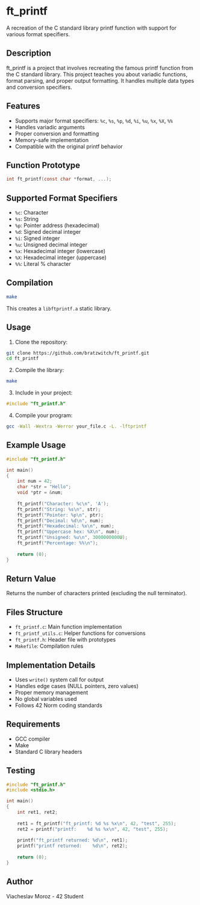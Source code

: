 # ft_printf

A recreation of the C standard library printf function with support for various format specifiers.

## Description

ft_printf is a project that involves recreating the famous printf function from the C standard library. This project teaches you about variadic functions, format parsing, and proper output formatting. It handles multiple data types and conversion specifiers.

## Features

- Supports major format specifiers: `%c`, `%s`, `%p`, `%d`, `%i`, `%u`, `%x`, `%X`, `%%`
- Handles variadic arguments
- Proper conversion and formatting
- Memory-safe implementation
- Compatible with the original printf behavior

## Function Prototype

```c
int ft_printf(const char *format, ...);
```

## Supported Format Specifiers

- `%c`: Character
- `%s`: String
- `%p`: Pointer address (hexadecimal)
- `%d`: Signed decimal integer
- `%i`: Signed integer
- `%u`: Unsigned decimal integer
- `%x`: Hexadecimal integer (lowercase)
- `%X`: Hexadecimal integer (uppercase)
- `%%`: Literal % character

## Compilation

```bash
make
```

This creates a `libftprintf.a` static library.

## Usage

1. Clone the repository:
```bash
git clone https://github.com/bratzwitch/ft_printf.git
cd ft_printf
```

2. Compile the library:
```bash
make
```

3. Include in your project:
```c
#include "ft_printf.h"
```

4. Compile your program:
```bash
gcc -Wall -Wextra -Werror your_file.c -L. -lftprintf
```

## Example Usage

```c
#include "ft_printf.h"

int main()
{
    int num = 42;
    char *str = "Hello";
    void *ptr = &num;
    
    ft_printf("Character: %c\n", 'A');
    ft_printf("String: %s\n", str);
    ft_printf("Pointer: %p\n", ptr);
    ft_printf("Decimal: %d\n", num);
    ft_printf("Hexadecimal: %x\n", num);
    ft_printf("Uppercase hex: %X\n", num);
    ft_printf("Unsigned: %u\n", 3000000000U);
    ft_printf("Percentage: %%\n");
    
    return (0);
}
```

## Return Value

Returns the number of characters printed (excluding the null terminator).

## Files Structure

- `ft_printf.c`: Main function implementation
- `ft_printf_utils.c`: Helper functions for conversions
- `ft_printf.h`: Header file with prototypes
- `Makefile`: Compilation rules

## Implementation Details

- Uses `write()` system call for output
- Handles edge cases (NULL pointers, zero values)
- Proper memory management
- No global variables used
- Follows 42 Norm coding standards

## Requirements

- GCC compiler
- Make
- Standard C library headers

## Testing

```c
#include "ft_printf.h"
#include <stdio.h>

int main()
{
    int ret1, ret2;
    
    ret1 = ft_printf("ft_printf: %d %s %x\n", 42, "test", 255);
    ret2 = printf("printf:    %d %s %x\n", 42, "test", 255);
    
    printf("ft_printf returned: %d\n", ret1);
    printf("printf returned:    %d\n", ret2);
    
    return (0);
}
```

## Author

Viacheslav Moroz - 42 Student
